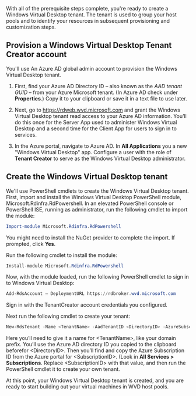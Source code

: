 With all of the prerequisite steps complete, you're ready to create a Windows Virtual Desktop tenant. The tenant is used to group your host pools and to identify your resources in subsequent provisioning and customization steps. 

## Provision a Windows Virtual Desktop Tenant Creator account 
You'll use An Azure AD global admin account to provision the Windows Virtual Desktop tenant.  

1. First, find your Azure AD Directory ID – also known as the *AAD tenant GUID* – from your Azure Microsoft tenant. (In Azure AD check under **Properties**.) Copy it to your clipboard or save it in a text file to use later.  

2. Next, go to https://rdweb.wvd.microsoft.com and grant the Windows Virtual Desktop tenant read access to your Azure AD information. You’ll do this once for the Server App used to administer Windows Virtual Desktop and a second time for the Client App for users to sign in to services.  

3. In the Azure portal, navigate to Azure AD. In **All Applications** you a new "Windows Virtual Desktop" app. Configure a user with the role of **Tenant Creator** to serve as the Windows Virtual Desktop administrator.  

## Create the Windows Virtual Desktop tenant 
We'll use PowerShell cmdlets to create the Windows Virtual Desktop tenant. First, import and install the Windows Virtual Desktop PowerShell module, Microsoft.Rdinfra.RdPowershell. In an elevated PowerShell console or PowerShell ISE, running as administrator, run the following cmdlet to import the module:

```powershell
Import-module Microsoft.Rdinfra.RdPowershell 
```

You might need to install the NuGet provider to complete the import. If prompted, click **Yes**. 

Run the following cmdlet to install the module:

```powershell
Install-module Microsoft.Rdinfra.RdPowershell 
```

Now, with the module loaded, run the following PowerShell cmdlet to sign in to Windows Virtual Desktop: 

```powershell
Add-RdsAccount – DeploymentURL https://rdbroker.wvd.microsoft.com 
```

Sign in with the TenantCreator account credentials you  configured. 

Next run the following cmdlet to create your tenant: 

```powershell
New-RdsTenant -Name <TenantName> -AadTenantID <DirectoryID> -AzureSubscriptionID <SubscriptionID> 
```

Here you’ll need to give it a name for \<TenantName\>, like your domain prefix. You’ll use the Azure AD directory ID you copied to the clipboard beforefor \<DirectoryID\>. Then you’ll find and copy the Azure Subscription ID from the Azure portal for \<SubscriptionID\>. (Look in **All Services > Subscriptions**. Replace \<SubscriptionID\> with that value, and then run the PowerShell cmdlet it to create your own tenant.  

At this point, your Windows Virtual Desktop tenant is created, and you are ready to start building out your virtual machines in WVD host pools. 